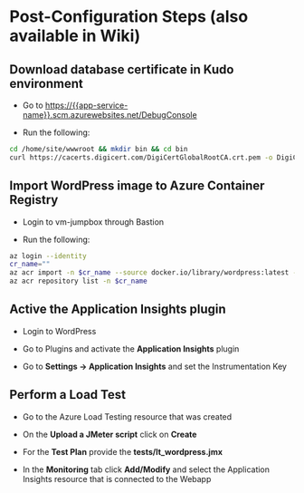 # Post-Configuration Steps (also available in Wiki)

## Download database certificate in Kudo environment

* Go to <https://{{app-service-name}}.scm.azurewebsites.net/DebugConsole>

* Run the following:

```bash
cd /home/site/wwwroot && mkdir bin && cd bin
curl https://cacerts.digicert.com/DigiCertGlobalRootCA.crt.pem -o DigiCertGlobalRootCA.crt.pem
```

## Import WordPress image to Azure Container Registry

* Login to vm-jumpbox through Bastion

* Run the following:

```bash
az login --identity
cr_name=""
az acr import -n $cr_name --source docker.io/library/wordpress:latest --image wordpress:latest
az acr repository list -n $cr_name
```

## Active the Application Insights plugin

* Login to WordPress

* Go to Plugins and activate the **Application Insights** plugin

* Go to **Settings -> Application Insights** and set the Instrumentation Key

## Perform a Load Test

* Go to the Azure Load Testing resource that was created

* On the **Upload a JMeter script** click on **Create**

* For the **Test Plan** provide the **tests/lt_wordpress.jmx**

* In the **Monitoring** tab click **Add/Modify** and select the Application Insights resource that is connected to the Webapp
